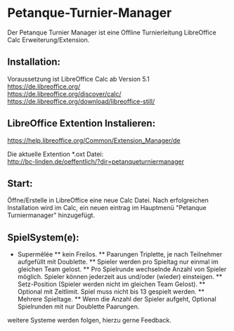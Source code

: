 # Petanque-Turnier-Manager

Der Petanque Turnier Manager ist eine Offline Turnierleitung LibreOffice Calc Erweiterung/Extension. 

## Installation:

Voraussetzung ist LibreOffice Calc ab Version 5.1<br/>
https://de.libreoffice.org/<br/>
https://de.libreoffice.org/discover/calc/<br/>
https://de.libreoffice.org/download/libreoffice-still/<br/>

## LibreOffice Extention Instalieren:
https://help.libreoffice.org/Common/Extension_Manager/de<br/>

Die aktuelle Extention *.oxt Datei:<br/>
http://bc-linden.de/oeffentlich/?dir=petanqueturniermanager<br/>

## Start:
Öffne/Erstelle in LibreOffice eine neue Calc Datei.
Nach erfolgreichen Installation wird im Calc, ein neuen eintrag im Hauptmenü "Petanque Turniermanager" hinzugefügt.

## SpielSystem(e):

 * Supermêlée
 ** kein Freilos.
 ** Paarungen Triplette, je nach Teilnehmer aufgefüllt mit Doublette.
 ** Spieler werden pro Spieltag nur einmal im gleichen Team gelost.
 ** Pro Spielrunde wechselnde Anzahl von Spieler möglich. Spieler können jederzeit aus und/oder (wieder) einsteigen.
 ** Setz-Position (Spieler werden nicht im gleichen Team Gelost).
 ** Optional mit Zeitlimit. Spiel muss nicht bis 13 gespielt werden.
 ** Mehrere Spieltage.
 ** Wenn die Anzahl der Spieler aufgeht, Optional Spielrunden mit nur Doublette Paarungen.

weitere Systeme werden folgen, hierzu gerne Feedback.
